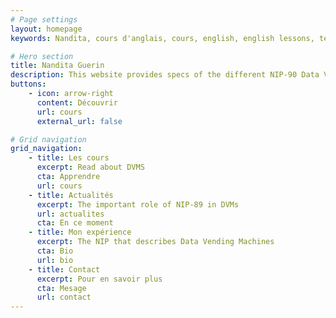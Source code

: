 ```yaml
---
# Page settings
layout: homepage
keywords: Nandita, cours d'anglais, cours, english, english lessons, teacher, teaching, enseignement, professionnel

# Hero section
title: Nandita Guerin
description: This website provides specs of the different NIP-90 Data Vending Machine kinds
buttons:
    - icon: arrow-right
      content: Découvrir
      url: cours
      external_url: false

# Grid navigation
grid_navigation:
    - title: Les cours
      excerpt: Read about DVMS
      cta: Apprendre
      url: cours
    - title: Actualités
      excerpt: The important role of NIP-89 in DVMs
      url: actualites
      cta: En ce moment
    - title: Mon expérience
      excerpt: The NIP that describes Data Vending Machines
      cta: Bio
      url: bio
    - title: Contact
      excerpt: Pour en savoir plus
      cta: Mesage
      url: contact
---
```

